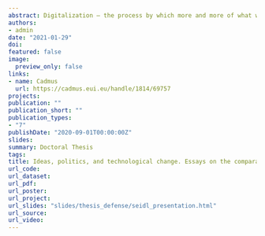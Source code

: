 ```yaml
---
abstract: Digitalization – the process by which more and more of what we think, say, and do becomes mediated by digital technologies – has a commodifying and a disruptive thrust. It is commodifying to the extent that it undermines decommodifying institutions (e.g. labor regulations) and expands the reach of markets (e.g., the commodification of human attention). And it is disruptive to the extent that it radically alters the requirements for success on the individual-, firm-, and national level (e.g. by making certain skills or products obsolete). This double dynamic confronts societies with a number of challenges to which they can – and do – respond in different ways. To explain this variation, this thesis advances – and empirically assesses – two central arguments. First, it argues that the variegated trajectories of digitalization cannot be understood without taking the politics of digital policymaking seriously. In other words, the course and character of digitalization are not preordained by digital technologies themselves. Rather, digitalization is a political and politically contested process for which the forging (and dismantling) of coalitions is decisive. Second, it argues that ideational factors – values, frames, narratives – play an important role in the politics of digitalization. The uncertainty that surrounds digitalization opens up space for competing interpretations of what digitalization is and what it will bring. This allows ideas to shape actors’ perceptions and conceptions, and it incentivizes actors to use ideas to make their interpretations count. The five papers that make up this dissertation tackle this larger problematique from different angles. What unites them is an emphasis on the importance of politics for digitalization and on the importance of ideas for the politics of digitalization. Methodologically, they use a variety of both quantitative and qualitative approaches to tease out when and how ideas matter for the coalitional politics of digital policymaking, and how ideational factors interact with structural and institutional ones.
authors:
- admin
date: "2021-01-29"
doi:
featured: false
image:
  preview_only: false
links:
- name: Cadmus
  url: https://cadmus.eui.eu/handle/1814/69757
projects:
publication: ""
publication_short: ""
publication_types:
- "7"
publishDate: "2020-09-01T00:00:00Z"
slides: 
summary: Doctoral Thesis
tags:
title: Ideas, politics, and technological change. Essays on the comparative political economy of digital capitalism
url_code:
url_dataset:
url_pdf:
url_poster:
url_project:
url_slides: "slides/thesis_defense/seidl_presentation.html"
url_source:
url_video:
---
```

